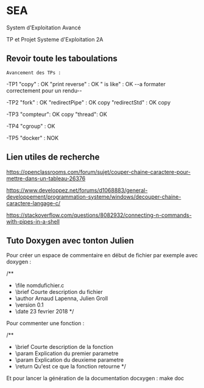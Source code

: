 # SEA

System d'Exploitation Avancé

TP et Projet Systeme d'Exploitation 2A

## Revoir toute les taboulations

	Avancement des TPs :
-TP1 "copy" : OK
     "print reverse" : OK
     " is like" : OK
	--a formater correctement pour un rendu--

-TP2 "fork" : OK
     "redirectPipe" : OK copy
     "redirectStd" : OK copy

-TP3 "compteur": OK copy
     "thread": OK

-TP4 "cgroup" : OK

-TP5 "docker" : NOK


## Lien utiles de recherche

https://openclassrooms.com/forum/sujet/couper-chaine-caractere-pour-mettre-dans-un-tableau-26376

https://www.developpez.net/forums/d1068883/general-developpement/programmation-systeme/windows/decouper-chaine-caractere-langage-c/

https://stackoverflow.com/questions/8082932/connecting-n-commands-with-pipes-in-a-shell


## Tuto Doxygen avec tonton Julien

Pour créer un espace de commentaire en début de fichier par exemple avec doxygen :

/**
 * \file nomdufichier.c  
 * \brief Courte description du fichier
 * \author Arnaud Lapenna, Julien Groll
 * \version 0.1
 * \date 23 fevrier 2018
 */

Pour commenter une fonction : 

/**
 * \brief Courte description de la fonction
 * \param Explication du premier parametre
 * \param Explication du deuxieme parametre
 * \return Qu'est ce que la fonction retourne 
 */

Et pour lancer la génération de la documentation docxygen : make doc
